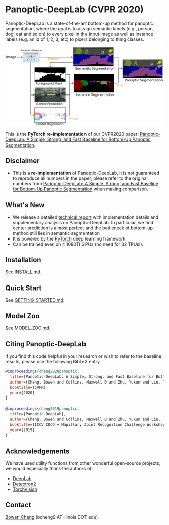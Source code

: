 # Panoptic-DeepLab (CVPR 2020)

Panoptic-DeepLab is a state-of-the-art bottom-up method for panoptic segmentation, 
where the goal is to assign semantic labels (e.g., person, dog, cat and so on) to 
every pixel in the input image as well as instance labels (e.g. an id of 1, 2, 3, 
etc) to pixels belonging to thing classes. 

![Illustrating of Panoptic-DeepLab](/docs/panoptic_deeplab.png)

This is the **PyTorch re-implementation** of our CVPR2020 paper: 
[Panoptic-DeepLab: A Simple, Strong, and Fast Baseline for Bottom-Up Panoptic Segmentation](https://arxiv.org/abs/1911.10194).

## Disclaimer
* This is a **re-implementation** of Panoptic-DeepLab, it is not guaranteed to reproduce all numbers in the paper, please refer to the
original numbers from [Panoptic-DeepLab: A Simple, Strong, and Fast Baseline for Bottom-Up Panoptic Segmentation](https://arxiv.org/abs/1911.10194)
when making comparison.

## What's New
* We release a detailed [technical report](/docs/tech_report.pdf) with implementation details 
and supplementary analysis on Panoptic-DeepLab. In particular, we find center prediction is almost perfect and the bottleneck of 
bottom-up method still lies in semantic segmentation
* It is powered by the [PyTorch](https://pytorch.org) deep learning framework.
* Can be trained even on 4 1080TI GPUs (no need for 32 TPUs!).

## Installation

See [INSTALL.md](INSTALL.md).

## Quick Start

See [GETTING_STARTED.md](GETTING_STARTED.md).

## Model Zoo

See [MODEL_ZOO.md](MODEL_ZOO.md).

## Citing Panoptic-DeepLab

If you find this code helpful in your research or wish to refer to the baseline results, please use the following BibTeX entry.

```BibTeX
@inproceedings{cheng2020panoptic,
  title={Panoptic-DeepLab: A Simple, Strong, and Fast Baseline for Bottom-Up Panoptic Segmentation},
  author={Cheng, Bowen and Collins, Maxwell D and Zhu, Yukun and Liu, Ting and Huang, Thomas S and Adam, Hartwig and Chen, Liang-Chieh},
  booktitle={CVPR},
  year={2020}
}

@inproceedings{cheng2019panoptic,
  title={Panoptic-DeepLab},
  author={Cheng, Bowen and Collins, Maxwell D and Zhu, Yukun and Liu, Ting and Huang, Thomas S and Adam, Hartwig and Chen, Liang-Chieh},
  booktitle={ICCV COCO + Mapillary Joint Recognition Challenge Workshop},
  year={2019}
}
```

## Acknowledgements
We have used utility functions from other wonderful open-source projects, we would espeicially thank the authors of:
- [DeepLab](https://github.com/tensorflow/models/tree/master/research/deeplab)
- [Detectron2](https://github.com/facebookresearch/detectron2)
- [TorchVision](https://github.com/pytorch/vision)

## Contact
[Bowen Cheng](https://bowenc0221.github.io/) (bcheng9 AT illinois DOT edu)
